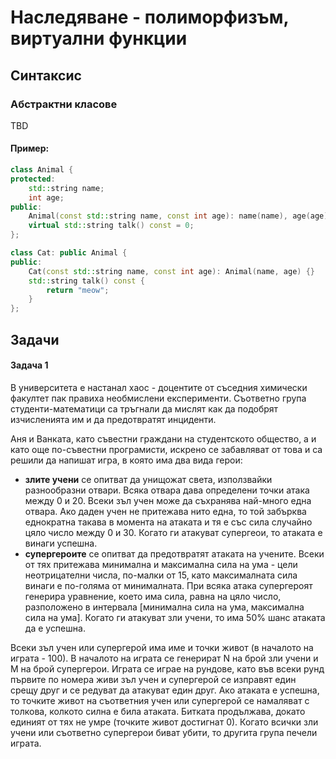 # Наследяване - полиморфизъм, виртуални функции

## Синтаксис

### Абстрактни класове

TBD

#### Пример:
```c++
class Animal {
protected:
    std::string name;
    int age;
public:
    Animal(const std::string name, const int age): name(name), age(age);
    virtual std::string talk() const = 0;
};

class Cat: public Animal {
public:
    Cat(const std::string name, const int age): Animal(name, age) {}
    std::string talk() const {
        return "meow";
    }
};
```
 


## Задачи

#### Задача 1
В университета е настанал хаос - доцентите от съседния химически факултет пак правиха необмислени експерименти. Съответно група студенти-математици са тръгнали да мислят как да подобрят изчисленията им и да предотвратят инциденти.

Аня и Ванката, като съвестни граждани на студентското общество, а и като още по-съвестни програмисти, искрено се забавляват от това и са решили да напишат игра, в която има два вида герои:
- **злите учени** се опитват да унищожат света, използвайки разнообразни отвари. Всяка отвара дава определени точки атака между 0 и 20. Всеки зъл учен може да съхранява най-много една отвара. Ако даден учен не притежава нито една, то той забърква еднократна такава в момента на атаката и тя е със сила случайно цяло число между 0 и 30. Когато ги атакуват супергеои, то атаката е винаги успешна.
- **супергероите** се опитват да предотвратят атаката на учените. Всеки от тях притежава минимална и максимална сила на ума - цели неотрицателни числа, по-малки от 15, като максималната сила винаги е по-голяма от минималната. При всяка атака супергероят генерира уравнение, което има сила, равна на цяло число, разположено в интервала [минимална сила на ума, максимална сила на ума]. Когато ги атакуват зли учени, то има 50% шанс атаката да е успешна. 

Всеки зъл учен или супергерой има име и точки живот (в началото на играта - 100). В началото на играта се генерират N на брой зли учени и M на брой супергерои. Играта се играе на рундове, като във всеки рунд първите по номера живи зъл учен и супергерой се изправят един срещу друг и се редуват да атакуват един друг. Ако атаката е успешна, то точките живот на съответния учен или супергерой се намаляват с толкова, колкото силна е била атаката. Битката продължава, докато единият от тях не умре (точките живот достигнат 0). Когато всички зли учени или съответно супергерои биват убити, то другита група печели играта.
